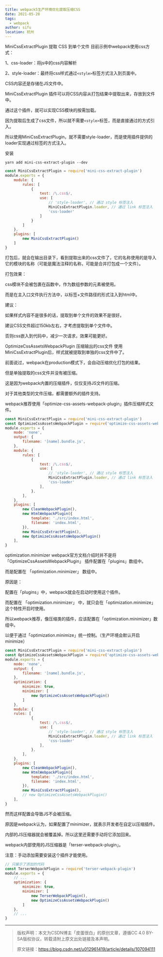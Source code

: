 ```yaml
---
title: webpack5生产环境优化提取压缩CSS
date: 2021-05-28
tags:
  - webpack
author: sifu
location: 杭州
---
```


MiniCssExtractPlugin 提取 CSS 到单个文件
目前示例中webpack使用css方式：

1、css-loader：将js中的css内容解析

2、style-loader：最终将css样式通过`<style>`标签方式注入到页面中。 

CSS内容还是存储在JS文件中。

MiniCssExtractPlugin 插件可以将CSS内容从打包结果中提取出来，存放到文件中。

通过这个插件，就可以实现CSS模块的按需加载。

因为提取后生成了css文件，所以就不需要`<style>`标签，而是直接通过<link>的方式引入。

所以使用MiniCssExtractPlugin，就不需要style-loader，而是使用插件提供的loader实现通过<link>标签的方式注入。

安装

```shell
yarn add mini-css-extract-plugin --dev
```

```js
const MiniCssExtractPlugin = require('mini-css-extract-plugin')
module.exports = {
    module: {
        rules: [
            {
                test: /\.css$/,
                use: [
                    // 'style-loader', // 通过 style 标签注入
                    MiniCssExtractPlugin.loader, // 通过 link 标签注入
                    'css-loader'
                ]
            }
        ]
    },
    plugins: [
        new MiniCssExtractPlugin()
    ]
}
```

打包后，就会在输出目录下，看到提取出来的css文件了，它的名称使用的是导入它的模块的名称（可能是魔法注释的名称，可能是合并打包成一个文件）。

打包效果：

css模块不会被包裹在函数中，作为数组参数的元素被使用。

而是在主入口文件执行方法中，以<link>标签+文件路径的形式注入到html中。

建议：

如果样式内容不是很多的话，提取到单个文件的效果不是很好。

建议CSS文件超过150kb左右，才考虑提取到单个文件中。

否则css嵌入到代码中，减少一次请求，效果可能更好。

OptimizeCssAssetsWebpackPlugin 压缩输出的css文件
使用MiniCssExtractPlugin后，样式就被提取到单独的css文件中了。

前面说过，webpack在production模式下，会自动压缩优化打包的结果。

但是单独提取的css文件并没有被压缩。

这是因为webpack内置的压缩插件，仅仅支持JS文件的压缩。

对于其他类型的文件压缩，都需要额外的插件支持。

webpack推荐使用「optimize-css-assets-webpack-plugin」插件压缩样式文件。

```js
const MiniCssExtractPlugin = require('mini-css-extract-plugin')
const OptimizeCssAssetsWebpackPlugin = require('optimize-css-assets-webpack-plugin')
module.exports = {
    mode: 'none',
    output: {
        filename: '[name].bundle.js',
    },
    module: {
        rules: [
            {
                test: /\.css$/,
                use: [
                    // 'style-loader', // 通过 style 标签注入
                    MiniCssExtractPlugin.loader, // 通过 link 标签注入
                    'css-loader'
                ],
            },
        ],
    },
    plugins: [
        new CleanWebpackPlugin(),
        new HtmlWebpackPlugin({
            template: './src/index.html',
            filename: 'index.html',
        }),
        new MiniCssExtractPlugin(),
        new OptimizeCssAssetsWebpackPlugin()
    ],
}
```

optimization.minimizer
webpack官方文档介绍时并不是将 「OptimizeCssAssetsWebpackPlugin」 插件配置在「plugins」数组中。

而是配置在 「optimization.minimizer」 数组中。

原因是：

配置在「plugins」中，webpack就会在启动时使用这个插件。

而配置在 「optimization.minimizer」 中，就只会在「optimization.minimize」这个特性开启时使用。

所以webpack推荐，像压缩类的插件，应该配置在「optimization.minimizer」数组中。

以便于通过「optimization.minimize」统一控制。（生产环境会默认开启minimize）

```js
const MiniCssExtractPlugin = require('mini-css-extract-plugin')
const OptimizeCssAssetsWebpackPlugin = require('optimize-css-assets-webpack-plugin')
module.exports = {
    mode: 'none',
    output: {
        filename: '[name].bundle.js',
    },
    optimization: {
        minimize: true,
        minimizer: [
            new OptimizeCssAssetsWebpackPlugin()
        ]
    },
    module: {
    rules: [
            {
                test: /\.css$/,
                use: [
                    // 'style-loader', // 通过 style 标签注入
                    MiniCssExtractPlugin.loader, // 通过 link 标签注入
                    'css-loader'
                ],
            },
        ],
    },
    plugins: [
        new CleanWebpackPlugin(),
        new HtmlWebpackPlugin({
            template: './src/index.html',
            filename: 'index.html',
        }),
        new MiniCssExtractPlugin(),
        // new OptimizeCssAssetsWebpackPlugin()
    ],
}
```


然而这样配置会导致JS不会被压缩。

原因是webpack认为，如果配置了minimizer，就表示开发者在自定以压缩插件。

内部的JS压缩器就会被覆盖掉。所以这里还需要手动将它添加回来。

webpack内部使用的JS压缩器是「terser-webpack-plugin」。

注意：手动添加需要安装这个插件才能使用。

```js
// 只展示了添加的代码
const TerserWebpackPlugin = require('terser-webpack-plugin')
module.exports = {
    // ...
    optimization: {
        minimize: true,
        minimizer: [
            new TerserWebpackPlugin(),
            new OptimizeCssAssetsWebpackPlugin()
        ]
    },
    // ...
}
```

---

> 版权声明：本文为CSDN博主「皮蛋很白」的原创文章，遵循CC 4.0 BY-SA版权协议，转载请附上原文出处链接及本声明。
> 
> 原文链接：https://blog.csdn.net/u012961419/article/details/107094111

<Vssue :title="$title" />
